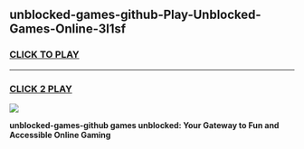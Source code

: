 
## unblocked-games-github-Play-Unblocked-Games-Online-3l1sf
<h3>
<a href="https://premium76.site?title=unblocked-games-github&ref=25A">CLICK TO PLAY</a></h3>
<hr>

<h3>
<a href="https://premium76.site?title=unblocked-games-github&ref=25A">CLICK 2 PLAY</a>
  
</h3>

<a href="https://premium76.site?title=unblocked-games-github&ref=25A"><img src="https://clearcache.store/games.png"></a>


**unblocked-games-github games unblocked: Your Gateway to Fun and Accessible Online Gaming**
